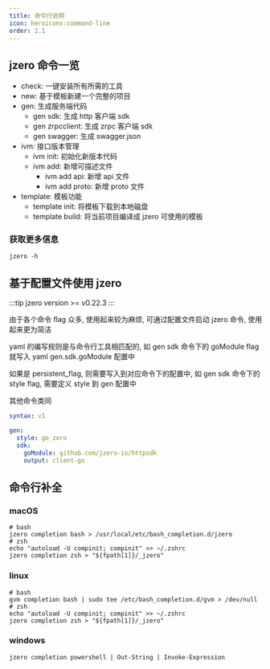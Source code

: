 ```yaml
---
title: 命令行说明
icon: heroicons:command-line
order: 2.1
---
```


## jzero 命令一览

* check: 一键安装所有所需的工具
* new: 基于模板新建一个完整的项目
* gen: 生成服务端代码
  * gen sdk: 生成 http 客户端 sdk
  * gen zrpcclient: 生成 zrpc 客户端 sdk
  * gen swagger: 生成 swagger.json
* ivm: 接口版本管理
  * ivm init: 初始化新版本代码
  * ivm add: 新增可描述文件
    * ivm add api: 新增 api 文件
    * ivm add proto: 新增 proto 文件
* template: 模板功能
  * template init: 将模板下载到本地磁盘
  * template build: 将当前项目编译成 jzero 可使用的模板

### 获取更多信息

```shell
jzero -h
```

## 基于配置文件使用 jzero

:::tip
jzero version >= v0.22.3
:::

由于各个命令 flag 众多, 使用起来较为麻烦, 可通过配置文件启动 jzero 命令, 使用起来更为简洁

yaml 的编写规则是与命令行工具相匹配的, 如 gen sdk 命令下的 goModule flag 就写入 yaml gen.sdk.goModule 配置中

如果是 persistent_flag, 则需要写入到对应命令下的配置中, 如 gen sdk 命令下的 style flag, 需要定义 style 到 gen 配置中

其他命令类同

```yaml
syntax: v1

gen:
  style: go_zero
  sdk:
    goModule: github.com/jzero-io/httpsdk
    output: client-go
```

## 命令行补全

### macOS

```shell
# bash
jzero completion bash > /usr/local/etc/bash_completion.d/jzero
# zsh
echo "autoload -U compinit; compinit" >> ~/.zshrc
jzero completion zsh > "${fpath[1]}/_jzero"
```

### linux

```shell
# bash
gvm completion bash | sudo tee /etc/bash_completion.d/gvm > /dev/null
# zsh
echo "autoload -U compinit; compinit" >> ~/.zshrc
jzero completion zsh > "${fpath[1]}/_jzero"
```

### windows

```shell
jzero completion powershell | Out-String | Invoke-Expression
```

